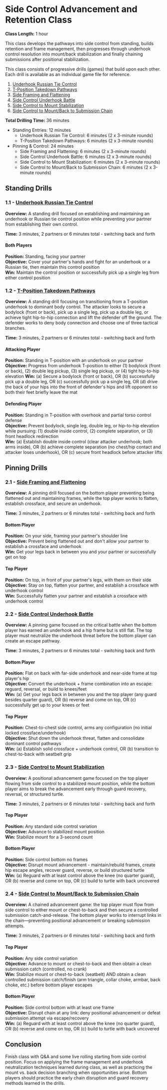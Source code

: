 # Side Control Advancement and Retention Class
**Class Length:** 1 hour

This class develops the pathways into side control from standing, builds retention and frame management, then progresses through underhook control resolution into mount/back stabilization and finally chaining submissions after positional stabilization. 

This class consists of progressive drills (games) that build upon each other. Each drill is available as an individual game file for reference.

1. [Underhook Russian Tie Control](https://mennlo.github.io/grappling-games/md-viewer.html?file=games/standing/underhook-russian-tie-control.md)
2. [T-Position Takedown Pathways](https://mennlo.github.io/grappling-games/md-viewer.html?file=games/standing/t-position-takedown-pathways.md)
3. [Side Framing and Flattening](https://mennlo.github.io/grappling-games/md-viewer.html?file=games/pinning/side-framing-and-flattening.md)
4. [Side Control Underhook Battle](https://mennlo.github.io/grappling-games/md-viewer.html?file=games/pinning/side-control-underhook-battle.md)
5. [Side Control to Mount Stabilization](https://mennlo.github.io/grappling-games/md-viewer.html?file=games/pinning/side-control-mount-transition.md)
6. [Side Control to Mount/Back to Submission Chain](https://mennlo.github.io/grappling-games/md-viewer.html?file=games/pinning/side-control-mount-or-back-to-submission-chain.md)

**Total Drilling Time:** 36 minutes
- Standing Entries: 12 minutes  
	- Underhook Russian Tie Control: 6 minutes (2 x 3-minute rounds)  
	- T-Position Takedown Pathways: 6 minutes (2 x 3-minute rounds)  
- Pinning & Control: 24 minutes  
	- Side Framing and Flattening: 6 minutes (2 x 3-minute rounds)  
	- Side Control Underhook Battle: 6 minutes (2 x 3-minute rounds)  
	- Side Control to Mount Stabilization: 6 minutes (2 x 3-minute rounds)  
	- Side Control to Mount/Back to Submission Chain: 6 minutes (2 x 3-minute rounds)  

## Standing Drills

### 1.1 - [Underhook Russian Tie Control](https://mennlo.github.io/grappling-games/md-viewer.html?file=games/standing/underhook-russian-tie-control.md)

**Overview:** A standing drill focused on establishing and maintaining an underhook or Russian tie control position while preventing your partner from establishing their own control.

**Time:** 3 minutes, 2 partners or 6 minutes total - switching back and forth

#### Both Players
**Position:** Standing, facing your partner  
**Objective:** Cover your partner's hands and fight for an underhook or a Russian tie, then maintain this control position  
**Win:** Maintain the control position or successfully pick up a single leg from either control position 


### 1.2 - [T-Position Takedown Pathways](https://mennlo.github.io/grappling-games/md-viewer.html?file=games/standing/t-position-takedown-pathways.md)

**Overview:** A standing drill focusing on transitioning from a T-position underhook to dominant body control. The attacker looks to secure a bodylock (front or back), pick up a single leg, pick up a double leg, or achieve tight hip-to-hip connection and lift the defender off the ground. The defender works to deny body connection and choose one of three tactical branches.

**Time:** 3 minutes, 2 partners or 6 minutes total - switching back and forth

#### Attacking Player
**Position:** Standing in T-position with an underhook on your partner  
**Objective:** Progress from underhook T-position to either (1) bodylock (front or back), (2) double leg pickup, (3) single leg pickup, or (4) tight hip-to-hip elevation
**Win:** (a) Secure a bodylock (front or back), OR (b) successfully pick up a double leg, OR (c) successfully pick up a single leg, OR (d) drive the back of your hips into the front of defender's hips and lift opponent so both their feet briefly leave the mat

#### Defending Player
**Position:** Standing in T-position with overhook and partial torso control defense  
**Objective:** Prevent bodylock, single leg, double leg, or hip-to-hip elevation while pursuing: (1) double inside control, (2) complete separation, or (3) front headlock redirection  
**Win:** (a) Establish double inside control (clear attacker underhook; both arms inside), OR (b) achieve complete separation (no chest/hip contact and attacker loses underhook), OR (c) secure front headlock before attacker lifts

## Pinning Drills

### 2.1 - [Side Framing and Flattening](https://mennlo.github.io/grappling-games/md-viewer.html?file=games/pinning/side-framing-and-flattening.md)

**Overview:** A pinning drill focused on the bottom player preventing being flattened out and maintaining frames, while the top player works to flatten, establish crossface, and secure an underhook.

**Time:** 3 minutes, 2 partners or 6 minutes total - switching back and forth

#### Bottom Player
**Position:** On your side, framing your partner's shoulder line  
**Objective:** Prevent being flattened out and don't allow your partner to establish a crossface and underhook  
**Win:** Get your legs back in between you and your partner or successfully get on top  

#### Top Player
**Position:** On top, in front of your partner's legs, with them on their side  
**Objective:** Stay on top, flatten your partner, and establish a crossface with underhook control  
**Win:** Successfully flatten your partner and establish a crossface with underhook control  

### 2.2 - [Side Control Underhook Battle](https://mennlo.github.io/grappling-games/md-viewer.html?file=games/pinning/side-control-underhook-battle.md)

**Overview:** A pinning game focused on the critical battle when the bottom player has earned an underhook and a hip frame but is still flat. The top player must neutralize the underhook threat before the bottom player can create an escape pathway.

**Time:** 3 minutes, 2 partners or 6 minutes total - switching back and forth

#### Bottom Player
**Position:** Flat on back with far-side underhook and near-side frame at top player's hip  
**Objective:** Convert the underhook + frame combination into an escape: reguard, reversal, or build to knees/feet  
**Win:** (a) Get your legs back in between you and the top player (any guard besides quarter guard), OR (b) reverse and come on top, OR (c) successfully get up to your knees or feet  

#### Top Player
**Position:** Chest-to-chest side control, arms any configuration (no initial locked crossface/underhook)  
**Objective:** Shut down the underhook threat, flatten and consolidate dominant control pathways  
**Win:** (a) Establish solid crossface + underhook control, OR (b) transition to chest-to-back with seatbelt grip

### 2.3 - [Side Control to Mount Stabilization](https://mennlo.github.io/grappling-games/md-viewer.html?file=games/pinning/side-control-mount-transition.md)

**Overview:** A positional advancement game focused on the top player flowing from side control to a stabilized mount position, while the bottom player aims to break the advancement early through guard recovery, reversal, or structured turtle.

**Time:** 3 minutes, 2 partners or 6 minutes total - switching back and forth

#### Top Player
**Position:** Any standard side control variation  
**Objective:** Advance to stabilized mount position  
**Win:** Stabilize mount for a 3-second count  

#### Bottom Player
**Position:** Side control bottom no frames  
**Objective:** Disrupt mount advancement - maintain/rebuild frames, create hip escape angles, recover guard, reverse, or build structured turtle  
**Win:** (a) Reguard with at least control above the knee (no quarter guard), OR (b) reverse and come on top, OR (c) build to turtle with back uncovered

### 2.4 - [Side Control to Mount/Back to Submission Chain](https://mennlo.github.io/grappling-games/md-viewer.html?file=games/pinning/side-control-mount-or-back-to-submission-chain.md)

**Overview:** A chained advancement game: the top player must flow from side control to either mount or chest-to-back and then secure a controlled submission catch-and-release. The bottom player works to interrupt links in the chain—preventing positional advancement or breaking submission attempts.

**Time:** 3 minutes, 2 partners or 6 minutes total - switching back and forth

#### Top Player
**Position:** Any side control variation  
**Objective:** Advance to mount or chest-to-back and then obtain a clean submission catch (controlled, no crank)  
**Win:** Stabilize mount or chest-to-back (seatbelt) AND obtain a clean controlled submission catch/finish (arm triangle, collar choke, armbar, back choke, etc.) before bottom player escapes

#### Bottom Player
**Position:** Side control bottom with at least one frame  
**Objective:** Disrupt chain at any link: deny positional advancement or defeat submission attempt via escape/recovery  
**Win:** (a) Reguard with at least control above the knee (no quarter guard), OR (b) reverse and come on top, OR (c) build to turtle with back uncovered  

## Conclusion

Finish class with Q&A and some live rolling starting from side control position. Focus on applying the frame management and underhook neutralization techniques learned during class, as well as practicing the mount vs. back decision branching when opportunities arise. Bottom players should practice the early chain disruption and guard recovery methods learned in the drills.
